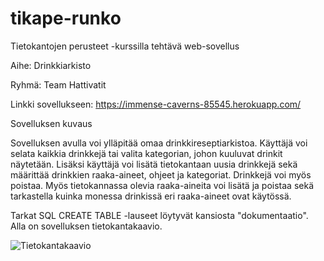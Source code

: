 # tikape-runko

Tietokantojen perusteet -kurssilla tehtävä web-sovellus

Aihe: Drinkkiarkisto

Ryhmä: Team Hattivatit

Linkki sovellukseen: https://immense-caverns-85545.herokuapp.com/


Sovelluksen kuvaus

Sovelluksen avulla voi ylläpitää omaa drinkkireseptiarkistoa. Käyttäjä voi selata kaikkia drinkkejä tai valita kategorian, johon kuuluvat drinkit näytetään. Lisäksi käyttäjä voi lisätä tietokantaan uusia drinkkejä sekä määrittää drinkkien raaka-aineet, ohjeet ja kategoriat. Drinkkejä voi myös poistaa. Myös tietokannassa olevia raaka-aineita voi lisätä ja poistaa sekä tarkastella kuinka monessa drinkissä eri raaka-aineet ovat käytössä.

Tarkat SQL CREATE TABLE -lauseet löytyvät kansiosta "dokumentaatio". Alla on sovelluksen tietokantakaavio.

![Tietokantakaavio](https://github.com/nigoshh/tikape-runko/blob/master/dokumentaatio/Luokkakaavio_Ryhm%C3%A4ty%C3%B6.png)
